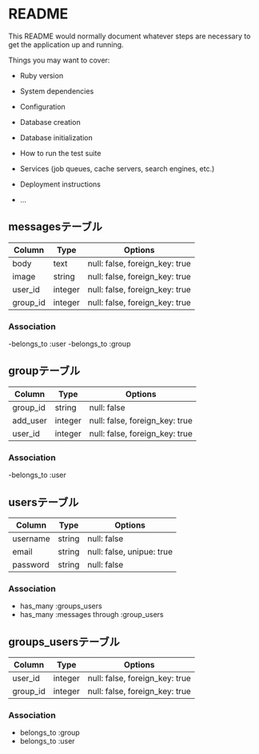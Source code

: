 # README

This README would normally document whatever steps are necessary to get the
application up and running.

Things you may want to cover:

* Ruby version

* System dependencies

* Configuration

* Database creation

* Database initialization

* How to run the test suite

* Services (job queues, cache servers, search engines, etc.)

* Deployment instructions

* ...

## messagesテーブル
|Column|Type|Options|
|------|----|-------|
|body|text|null: false, foreign_key: true|
|image|string|null: false, foreign_key: true|
|user_id|integer|null: false, foreign_key: true|
|group_id|integer|null: false, foreign_key: true|

### Association
-belongs_to :user
-belongs_to :group

## groupテーブル
|Column|Type|Options|
|------|----|-------|
|group_id|string|null: false|
|add_user|integer|null: false, foreign_key: true|
|user_id|integer|null: false, foreign_key: true|


### Association
-belongs_to :user


## usersテーブル
|Column|Type|Options|
|------|----|-------|
|username|string|null: false|
|email|string|null: false, unipue: true|
|password|string|null: false|

### Association
- has_many :groups_users
- has_many :messages through :group_users



## groups_usersテーブル

|Column|Type|Options|
|------|----|-------|
|user_id|integer|null: false, foreign_key: true|
|group_id|integer|null: false, foreign_key: true|

### Association
- belongs_to :group
- belongs_to :user

